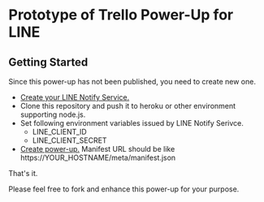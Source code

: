 # Prototype of Trello Power-Up for LINE

## Getting Started

Since this power-up has not been published, you need to create new one.

- [Create your LINE Notify Service.](https://notify-bot.line.me/my/services/new)
- Clone this repository and push it to heroku or other environment supporting node.js.
- Set following environment variables issued by LINE Notify Serivce.
    - LINE_CLIENT_ID
    - LINE_CLIENT_SECRET
- [Create power-up.](https://trello.com/power-ups/admin) Manifest URL should be like https://YOUR_HOSTNAME/meta/manifest.json

That's it.

Please feel free to fork and enhance this power-up for your purpose.
